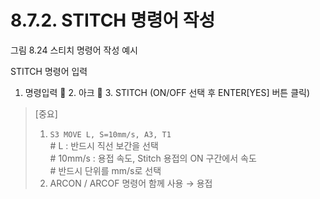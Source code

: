 ﻿# 8.7.2. STITCH 명령어 작성 
 
그림 8.24 스티치 명령어 작성 예시



STITCH 명령어 입력
1.	명령입력  2. 아크  3. STITCH (ON/OFF 선택 후 ENTER[YES] 버튼 클릭)

>[중요]
>1. ```S3 MOVE L, S=10mm/s, A3, T1```  
	 # L : 반드시 직선 보간을 선택  
	 # 10mm/s : 용접 속도, Stitch 용접의 ON 구간에서 속도  
	 # 반드시 단위를 mm/s로 선택
>2. ARCON / ARCOF 명령어 함께 사용 → 용접 
